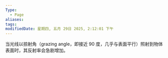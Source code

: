 ```yaml
---
Type:
  - Page
aliases: 
tags: 
modifiedDate: 星期四, 五月 29日 2025, 2:12:01 下午
---
```


当光线以掠射角（grazing angle，即接近 90 度，几乎与表面平行）照射到物体表面时，其反射率会急剧增加。
